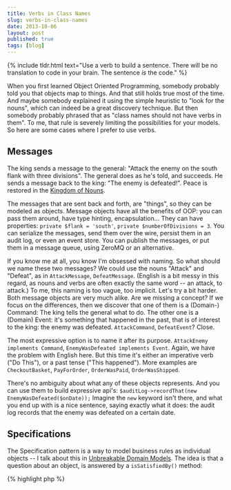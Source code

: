 ```yaml
---
title: Verbs in Class Names
slug: verbs-in-class-names
date: 2013-10-06
layout: post
published: true
tags: [blog]
---
```


{% include tldr.html text="Use a verb to build a sentence. There will be no translation to code in your brain. The sentence _is_ the code." %}


When you first learned Object Oriented Programming, somebody probably told you that objects map to things. And that still holds true
most of the time. And maybe somebody explained it using the simple heuristic to "look for the nouns", which can indeed be a great
discovery technique. But then somebody probably phrased that as "class names should not have verbs in them". To me,
that rule is severely limiting the possibilities for your models. So here are some cases where I prefer to use verbs.



## Messages

The king sends a message to the general: "Attack the enemy on the south flank with three divisions". The general does as
 he's told, and succeeds. He sends a message back to the king: "The enemy is defeated!". Peace is restored in the
 [Kingdom of Nouns](http://steve-yegge.blogspot.co.uk/2006/03/execution-in-kingdom-of-nouns.html).

The messages that are sent back and forth, are "things", so they can be modeled as objects. Message objects have all the benefits
of OOP: you can pass them around, have type hinting, encapsulation... They can have properties: `private $flank = 'south'`,
`private $numberOfDivisions = 3`. You can serialize the messages, send them over the wire,
persist them in an audit log, or even an event store. You can publish the messages, or put them in a message queue, using
ZeroMQ or an alternative.

If you know me at all, you know I'm obsessed with naming. So what should we name these two messages? We could use the
nouns "Attack" and "Defeat", as in `AttackMessage`, `DefeatMessage`. (English is a bit messy in this regard, as nouns and
verbs are often exactly the same word -- an attack, to attack.) To me, this naming is too vague, too implicit. Let's try
a bit harder. Both message objects are very much alike. Are we missing a concept? If we focus on the differences, then we
discover that one of them is a (Domain-) Command: The king tells the general what to do. The other one is a (Domain) Event: it's something
that happened in the past, that is of interest to the king: the enemy was defeated. `AttackCommand`, `DefeatEvent`? Close.

The most expressive option is to name it after its purpose. `AttackEnemy implements Command`, `EnemyWasDefeated implements Event`.
Again, we have the problem with English here. But this time it's either an imperative verb ("Do This"), or a past tense ("This happened").
More examples are `CheckoutBasket`, `PayForOrder`, `OrderWasPaid`, `OrderWasShipped`.

There's no ambiguity about what any of these objects represents. And you can use them to build expressive api's:
`$auditLog->recordThat(new EnemyWasDefeated($onDate));` Imagine the `new` keyword isn't there, and what you end up with is a nice
sentence, saying exactly what it does: the audit log records that the enemy was defeated on a certain date.


## Specifications

The Specification pattern is a way to model business rules as individual objects -- I talk about this in
[Unbreakable Domain Models](/2013/06/unbreakable-domain-models/). The idea is that a question about an object, is answered by a
`isSatisfiedBy()` method:


{% highlight php %}
<?php
class CustomerIsPremium implements CustomerSpecification {
    public function __construct($someCollaborator) { /* ... */ }

    /** @return bool */
    public function isSatisfiedBy(Customer $customer) {
        // figure out if the customer is indeed premium and return true or false.
    }
}
{% endhighlight %}

Other examples are `OrderIsReadyForShipment`, `BankAccountIsWithinCreditLimit`, ...
Again, having the verb in there makes it much more natural. They are small, composable objects, and you can build sentences from them.


## Exceptions

Exceptions can be similar to events, as they describe something that has happened in your system, with the nuance that it is
an undesirable event, a warning that some operation was inconsistent with, for example, business rules that are in effect. For
application- or infrastructure-level exceptions, I don't really bother much: `DbException` or `FSException` are fine, the
message string will usually tell you more, and it's all very technical anyway. But for domain model exceptions, I want it,
 once more, in the language of the business: `OrderShipmentHasFailed`, `BackAccountWasOverdrawn`. I don't generalize them
 either: I have an individual exception class for each specific occasion.


## Interfaces

Interfaces are not classes, but close enough for inclusion. I go on about them in [Sensible Interfaces](/2013/09/sensible-interfaces/),
but let's hammer it some more.

{% highlight php %}
<?php
class FireEmployee implements DomainCommand, HasPermissions {
   public function getPermissions() {
       return ['ROLE_CEO', 'ROLE_HR_MANAGER'];
   }
}
{% endhighlight %}

I feel like I'm ranting here, but once, again, it's a sentence in natural language. You can talk to another developer and
say "This domain command has permissions". There is no additional translation in your brain that converts that sentence to
 code such as `implements Permissionable`.

The sentence _is_ the code.

If you have more types of classes where you use verbs, let me know!

### Read more

- [Sensible Interfaces](/2013/09/sensible-interfaces/)
- [Execution in the Kingdom of Nouns](http://steve-yegge.blogspot.co.uk/2006/03/execution-in-kingdom-of-nouns.html)
- [Unbreakable Domain Models](/2013/06/unbreakable-domain-models/)

